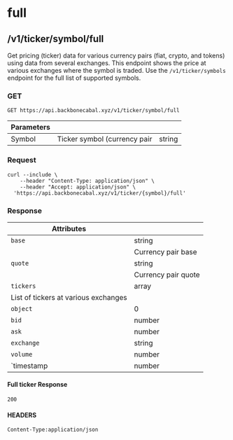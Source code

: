 # full

## /v1/ticker/symbol/full

Get pricing (ticker) data for various currency pairs (fiat, crypto, and tokens) using data from several exchanges. This endpoint shows the price at various exchanges where the symbol is traded. Use the `/v1/ticker/symbols` endpoint for the full list of supported symbols.

### GET

`GET https://api.backbonecabal.xyz/v1/ticker/symbol/full`

| Parameters |                              |        |
|------------|------------------------------|--------|
| Symbol     | Ticker symbol (currency pair | string |

### Request
```
curl --include \
    --header "Content-Type: application/json" \
    --header "Accept: application/json" \
  'https://api.backbonecabal.xyz/v1/ticker/{symbol}/full'
```

### Response

| Attributes                           |                     |
|--------------------------------------|---------------------|
| `base`                               | string              |
|                                      | Currency pair base  |
| `quote`                              | string              |
|                                      | Currency pair quote |
| `tickers`                            | array               |
| List of tickers at various exchanges |                     |
| `object`                             | 0                   |
| `bid`                                | number              |
| `ask`                                | number              |
| `exchange`                           | string              |
| `volume`                             | number              |
| `timestamp                           | number              |

#### Full ticker Response

`200`

#### HEADERS

`Content-Type:application/json`
